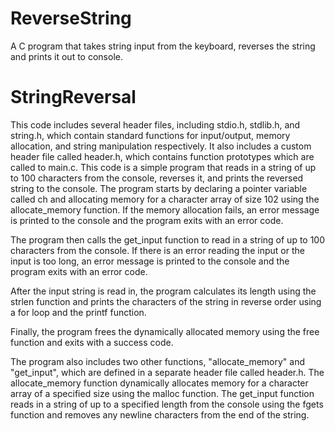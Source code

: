 # ReverseString
A C program that takes string input from the keyboard, reverses the string and prints it out to console.
# StringReversal
This code includes several header files, including stdio.h, stdlib.h, and string.h, which contain standard functions for input/output, memory allocation, and string manipulation respectively. It also includes a custom header file called header.h, which contains function prototypes which are called to main.c.
This code is a simple program that reads in a string of up to 100 characters from the console, reverses it, and prints the reversed string to the console.
The program starts by declaring a pointer variable called ch and allocating memory for a character array of size 102 using the allocate_memory function. If the memory allocation fails, an error message is printed to the console and the program exits with an error code.

The program then calls the get_input function to read in a string of up to 100 characters from the console. If there is an error reading the input or the input is too long, an error message is printed to the console and the program exits with an error code.

After the input string is read in, the program calculates its length using the strlen function and prints the characters of the string in reverse order using a for loop and the printf function.

Finally, the program frees the dynamically allocated memory using the free function and exits with a success code.

The program also includes two other functions, "allocate_memory" and "get_input", which are defined in a separate header file called header.h. The allocate_memory function dynamically allocates memory for a character array of a specified size using the malloc function. The get_input function reads in a string of up to a specified length from the console using the fgets function and removes any newline characters from the end of the string.
